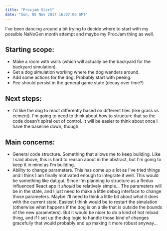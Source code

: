 ```yaml
---
title: "Procjam Start"
date: "Sun, 05 Nov 2017 16:07:06 GMT"
---
```


I've been dancing around a bit trying to decide where to start with my possible
NaNoGen month attempt and maybe my ProcJam thing as well.

## Starting scope:
- Make a room with walls (which will actually be the backyard for the backyard
  simulation).
- Get a dog simulation working where the dog wanders around.
- Add some actions for the dog. Probably start with peeing.
- Pee should persist in the general game state (decay over time?)

## Next steps:
- I'd like the dog to react differently based on different tiles (like grass vs
  cement). I'm going to need to think about how to structure that so the code
doesn't spiral out of control. It will be easier to think about once I have the
baseline down, though.

## Main concerns:
- General code structure. Something that allows me to keep building. Like I said
  above, this is hard to reason about in the abstract, but I'm going to keep it
in mind as I'm building.
- Ability to change parameters. This has come up a lot as I've tried things and
  I think I am finally motivated enough to integrate it well. This would be
something like dat.gui. Since I'm planning to structure as a Redux influenced
React app it *should* be relatively simple... The parameters will be in the
state, and I just need to make a little debug interface to change those
parameters. Maybe I'll need to think a little bit about what it does with the
current state. Easiest I think would be to restart the simulation (otherwise
what happens if the dog is on a tile that is outside the bounds of the new
parameters). But it would be nicer to do a kind of hot reload thing, and if I set
up the dog logic to handle those kind of changes gracefully that would probably
end up making it more robust anyway...
